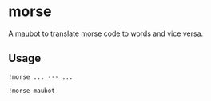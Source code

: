 # morse
A [maubot](https://github.com/maubot/maubot) to translate morse code to words and vice versa.

## Usage

```
!morse ... --- ...
```

```
!morse maubot
```
